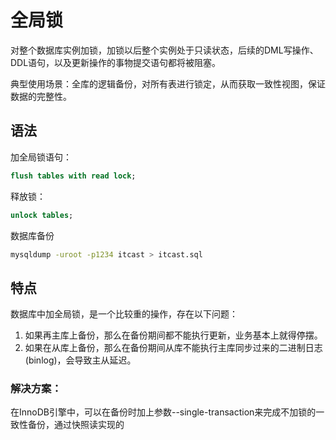# 全局锁



对整个数据库实例加锁，加锁以后整个实例处于只读状态，后续的DML写操作、DDL语句，以及更新操作的事物提交语句都将被阻塞。



典型使用场景：全库的逻辑备份，对所有表进行锁定，从而获取一致性视图，保证数据的完整性。



## 语法

加全局锁语句：

```sql
flush tables with read lock;
```

释放锁：

```sql
unlock tables;
```

数据库备份

```sh
mysqldump -uroot -p1234 itcast > itcast.sql
```





## 特点

数据库中加全局锁，是一个比较重的操作，存在以下问题：

1. 如果再主库上备份，那么在备份期间都不能执行更新，业务基本上就得停摆。
2. 如果在从库上备份，那么在备份期间从库不能执行主库同步过来的二进制日志(binlog)，会导致主从延迟。



### 解决方案：

在InnoDB引擎中，可以在备份时加上参数--single-transaction来完成不加锁的一致性备份，通过快照读实现的

